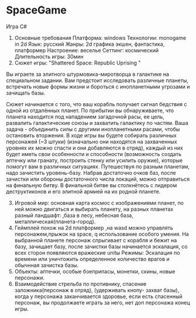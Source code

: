 # SpaceGame
Игра C#
1.	Основные требования
Платформа: windows
Технологии: monogame in 2d 
Язык: русский
Жанры: 2d графика экшен, фантастика, платформер
Настроение: веселье 
Сеттинг: космический
Длительность игры: 30мин
2.	Сюжет игры: "Shattered Space: Republic Uprising "

Вы играете за  элитного штурмовика-миротворца в галактике на специальном задании. Вам предстоит исследовать различные планеты, встречать новые формы жизни и бороться с инопланетными угрозами и зачищать базы.

Сюжет начинается с того, что ваш корабль получает сигнал бедствия с одной из отдалённых планет. По прибытии вы обнаруживаете, что планета находится под нападением загадочной расы, ее цель, развалить галактические союзы и захватить галактику по частям. Ваша задача - объединить силы с другими инопланетными расами, чтобы остановить вторжения. В ходе игры вы будете собирать различных персонажей (~3 штуки) (изначально они находятся на захваченных уровнях их можно спасти и они добавляются в отряд), каждый из них будет иметь свои особенности и способности (возможность создать аптечку или гранату, построить стенку или усилить оружие), которые помогут вам в различных ситуациях. Путешествуя по разным планетам, надо зачистить уровень-базу. Набрав достаточно очков баз, после зачистки или обороны достаточного числа локаций, можно отправиться на финальную битву. В финальной битве вы столкнётесь с лидером деструктиконов и его элитной армией  на их родной планете.

3.	Игровой мир: основная карта космос с изображениями планет, по ней можно двигаться и выбирать планету, на разных планетах разный ландшафт: ,база в лесу, небесная база,  металлическая(планета-город).
4.	Геймплей похож на 2d платформер ,на wasd можно управлять персонажем,прыжок на space, q использование особого умения.
На выбранной планете персонаж спрыгивает с корабля и бежит на базу, зачищает базу, после зачистки базы начинается эскалация, со всех сторон появляются вражеские unitы
Режимы: Эскалация по времени или уничтожить определенное количество врагов и обычнная зачистка базы.
5.	Объекты: аптечки, особые боеприпасы, монетки, скины, новые персонажи.
6.	Взаимодействие стрельба по противнику, спасение заложника(персонаж в отряд), (удерживать кнопу- захват базы), когда у персонажа заканчивается здоровье, если есть спасенный персонаж, вы продолжаете играть за него, нет доп персонажа конец игры.
